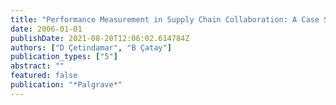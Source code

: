 ```yaml
---
title: "Performance Measurement in Supply Chain Collaboration: A Case Study in the Turkish Textile Industry"
date: 2006-01-01
publishDate: 2021-08-20T12:06:02.614784Z
authors: ["D Çetindamar", "B Çatay"]
publication_types: ["5"]
abstract: ""
featured: false
publication: "*Palgrave*"
---
```


